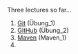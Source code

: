 Three lectures so far...

1. [Git](01-git.md) (Übung_1)
2. [GitHub](02-github.md) (Übung_2)
3. [Maven](03-maven.md) (Maven_1)
4.
